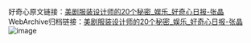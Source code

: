 好奇心原文链接：[美剧服装设计师的20个秘密_娱乐_好奇心日报-张晶](https://www.qdaily.com/articles/420.html)
WebArchive归档链接：[美剧服装设计师的20个秘密_娱乐_好奇心日报-张晶](http://web.archive.org/web/20170921091824/http://www.qdaily.com/articles/420.html)
![image](http://ww3.sinaimg.cn/large/007d5XDply1g3v482vaylj30u092p4qq)